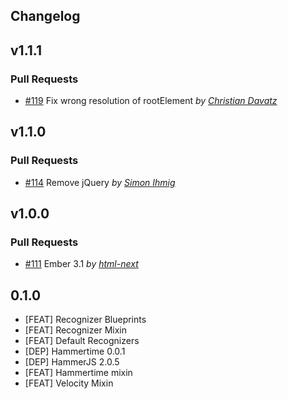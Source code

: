 Changelog
---------

## v1.1.1

### Pull Requests

- [#119](https://github.com/html-next/ember-gestures/pull/119)  Fix wrong resolution of rootElement *by [Christian Davatz](https://github.com/crixx)*

## v1.1.0

### Pull Requests

- [#114](https://github.com/html-next/ember-gestures/pull/114)  Remove jQuery *by [Simon Ihmig](https://github.com/simonihmig)*

## v1.0.0

### Pull Requests

- [#111](https://github.com/html-next/ember-gestures/pull/111)  Ember 3.1  *by [html-next](https://github.com/html-next)*

## 0.1.0

- [FEAT] Recognizer Blueprints
- [FEAT] Recognizer Mixin
- [FEAT] Default Recognizers
- [DEP]  Hammertime 0.0.1
- [DEP]  HammerJS 2.0.5
- [FEAT] Hammertime mixin
- [FEAT] Velocity Mixin
